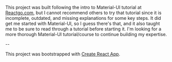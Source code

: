 This project was built following the intro to Material-UI tutorial at [Reactgo.com](https://reactgo.com/material-ui-react-tutorial/), but I cannot recommend others to try that tutorial since it is incomplete, outdated, and missing explanations for some key steps. It did get me started with Material-UI, so I guess there's that, and it also taught me to be sure to read through a tutorial before starting it. I'm looking for a more thorough Material-UI tutorial/course to continue building my expertise.

--


This project was bootstrapped with [Create React App](https://github.com/facebook/create-react-app).

